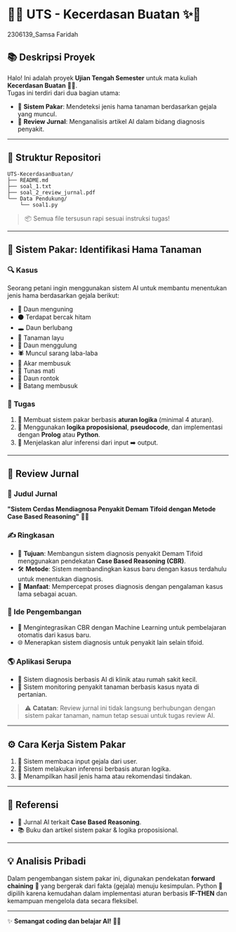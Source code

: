 # 🌾✨ UTS - Kecerdasan Buatan ✨🌾
2306139_Samsa Faridah
## 📚 Deskripsi Proyek
Halo! Ini adalah proyek **Ujian Tengah Semester** untuk mata kuliah **Kecerdasan Buatan** 🤖📖.  
Tugas ini terdiri dari dua bagian utama:
- 🌿 **Sistem Pakar**: Mendeteksi jenis hama tanaman berdasarkan gejala yang muncul.
- 🧠 **Review Jurnal**: Menganalisis artikel AI dalam bidang diagnosis penyakit.

---

## 📁 Struktur Repositori
```
UTS-KecerdasanBuatan/
├── README.md
├── soal_1.txt
├── soal_2_review_jurnal.pdf
└── Data Pendukung/
    └── soal1.py
```
> 📦 Semua file tersusun rapi sesuai instruksi tugas!

---

## 🌱 Sistem Pakar: Identifikasi Hama Tanaman

### 🔍 Kasus
Seorang petani ingin menggunakan sistem AI untuk membantu menentukan jenis hama berdasarkan gejala berikut:
- 🍂 Daun menguning
- ⚫ Terdapat bercak hitam
- 🕳️ Daun berlubang
- 🥀 Tanaman layu
- 🍃 Daun menggulung
- 🕷️ Muncul sarang laba-laba
- 🌱 Akar membusuk
- 🌿 Tunas mati
- 🍁 Daun rontok
- 🌵 Batang membusuk

### 🎯 Tugas
1. 🧩 Membuat sistem pakar berbasis **aturan logika** (minimal 4 aturan).
2. 📜 Menggunakan **logika proposisional**, **pseudocode**, dan implementasi dengan **Prolog** atau **Python**.
3. 🧠 Menjelaskan alur inferensi dari input ➡️ output.

---

## 📖 Review Jurnal

### 📰 Judul Jurnal
**"Sistem Cerdas Mendiagnosa Penyakit Demam Tifoid dengan Metode Case Based Reasoning"** 🦠🔬

### ✍️ Ringkasan
- 🎯 **Tujuan**: Membangun sistem diagnosis penyakit Demam Tifoid menggunakan pendekatan **Case Based Reasoning (CBR)**.
- 🛠️ **Metode**: Sistem membandingkan kasus baru dengan kasus terdahulu untuk menentukan diagnosis.
- 🚀 **Manfaat**: Mempercepat proses diagnosis dengan pengalaman kasus lama sebagai acuan.

### 🌟 Ide Pengembangan
- 🤖 Mengintegrasikan CBR dengan Machine Learning untuk pembelajaran otomatis dari kasus baru.
- 🌐 Menerapkan sistem diagnosis untuk penyakit lain selain tifoid.

### 🌎 Aplikasi Serupa
- 🏥 Sistem diagnosis berbasis AI di klinik atau rumah sakit kecil.
- 🌾 Sistem monitoring penyakit tanaman berbasis kasus nyata di pertanian.

> ⚠️ **Catatan**: Review jurnal ini tidak langsung berhubungan dengan sistem pakar tanaman, namun tetap sesuai untuk tugas review AI.

---

## ⚙️ Cara Kerja Sistem Pakar
1. 🌱 Sistem membaca input gejala dari user.
2. 🧩 Sistem melakukan inferensi berbasis aturan logika.
3. 🎯 Menampilkan hasil jenis hama atau rekomendasi tindakan.

---

## 📑 Referensi
- 📖 Jurnal AI terkait **Case Based Reasoning**.
- 📚 Buku dan artikel sistem pakar & logika proposisional.

---

## 💡 Analisis Pribadi
Dalam pengembangan sistem pakar ini, digunakan pendekatan **forward chaining** 🔗 yang bergerak dari fakta (gejala) menuju kesimpulan. Python 🐍 dipilih karena kemudahan dalam implementasi aturan berbasis **IF-THEN** dan kemampuan mengelola data secara fleksibel.

---

✨ **Semangat coding dan belajar AI!** 🚀🌟

